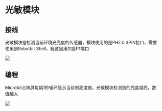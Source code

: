 # 光敏模块

## 接线

光敏模块是检测当前环境光亮度的传感器，模块使用的是PH2.0 3PIN接口，需要使用到Robotbit Shell，我这里用的是P1端口

![](https://s2.ax1x.com/2019/09/02/n9xyeU.jpg)

## 编程

Microbit点阵屏每隔1秒循环显示当前的亮度值，光敏模块检测到的亮度越亮，数值越大

![](https://s2.ax1x.com/2019/09/02/n9xco4.jpg)
